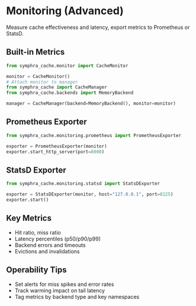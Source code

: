 # Monitoring (Advanced)

Measure cache effectiveness and latency, export metrics to Prometheus or StatsD.

## Built-in Metrics

```python
from symphra_cache.monitor import CacheMonitor

monitor = CacheMonitor()
# Attach monitor to manager
from symphra_cache import CacheManager
from symphra_cache.backends import MemoryBackend

manager = CacheManager(backend=MemoryBackend(), monitor=monitor)
```

## Prometheus Exporter

```python
from symphra_cache.monitoring.prometheus import PrometheusExporter

exporter = PrometheusExporter(monitor)
exporter.start_http_server(port=8000)
```

## StatsD Exporter

```python
from symphra_cache.monitoring.statsd import StatsDExporter

exporter = StatsDExporter(monitor, host="127.0.0.1", port=8125)
exporter.start()
```

## Key Metrics

- Hit ratio, miss ratio
- Latency percentiles (p50/p90/p99)
- Backend errors and timeouts
- Evictions and invalidations

## Operability Tips

- Set alerts for miss spikes and error rates
- Track warming impact on tail latency
- Tag metrics by backend type and key namespaces
